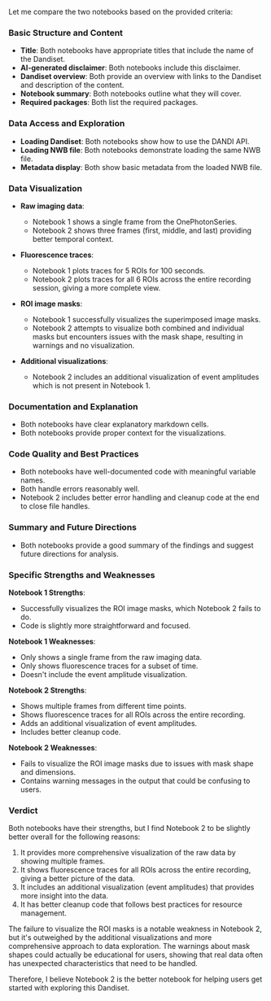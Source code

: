 Let me compare the two notebooks based on the provided criteria:

### Basic Structure and Content
- **Title**: Both notebooks have appropriate titles that include the name of the Dandiset.
- **AI-generated disclaimer**: Both notebooks include this disclaimer.
- **Dandiset overview**: Both provide an overview with links to the Dandiset and description of the content.
- **Notebook summary**: Both notebooks outline what they will cover.
- **Required packages**: Both list the required packages.

### Data Access and Exploration
- **Loading Dandiset**: Both notebooks show how to use the DANDI API.
- **Loading NWB file**: Both notebooks demonstrate loading the same NWB file.
- **Metadata display**: Both show basic metadata from the loaded NWB file.

### Data Visualization
- **Raw imaging data**: 
  - Notebook 1 shows a single frame from the OnePhotonSeries.
  - Notebook 2 shows three frames (first, middle, and last) providing better temporal context.

- **Fluorescence traces**:
  - Notebook 1 plots traces for 5 ROIs for 100 seconds.
  - Notebook 2 plots traces for all 6 ROIs across the entire recording session, giving a more complete view.

- **ROI image masks**:
  - Notebook 1 successfully visualizes the superimposed image masks.
  - Notebook 2 attempts to visualize both combined and individual masks but encounters issues with the mask shape, resulting in warnings and no visualization.

- **Additional visualizations**:
  - Notebook 2 includes an additional visualization of event amplitudes which is not present in Notebook 1.

### Documentation and Explanation
- Both notebooks have clear explanatory markdown cells.
- Both notebooks provide proper context for the visualizations.

### Code Quality and Best Practices
- Both notebooks have well-documented code with meaningful variable names.
- Both handle errors reasonably well.
- Notebook 2 includes better error handling and cleanup code at the end to close file handles.

### Summary and Future Directions
- Both notebooks provide a good summary of the findings and suggest future directions for analysis.

### Specific Strengths and Weaknesses

**Notebook 1 Strengths**:
- Successfully visualizes the ROI image masks, which Notebook 2 fails to do.
- Code is slightly more straightforward and focused.

**Notebook 1 Weaknesses**:
- Only shows a single frame from the raw imaging data.
- Only shows fluorescence traces for a subset of time.
- Doesn't include the event amplitude visualization.

**Notebook 2 Strengths**:
- Shows multiple frames from different time points.
- Shows fluorescence traces for all ROIs across the entire recording.
- Adds an additional visualization of event amplitudes.
- Includes better cleanup code.

**Notebook 2 Weaknesses**:
- Fails to visualize the ROI image masks due to issues with mask shape and dimensions.
- Contains warning messages in the output that could be confusing to users.

### Verdict

Both notebooks have their strengths, but I find Notebook 2 to be slightly better overall for the following reasons:
1. It provides more comprehensive visualization of the raw data by showing multiple frames.
2. It shows fluorescence traces for all ROIs across the entire recording, giving a better picture of the data.
3. It includes an additional visualization (event amplitudes) that provides more insight into the data.
4. It has better cleanup code that follows best practices for resource management.

The failure to visualize the ROI masks is a notable weakness in Notebook 2, but it's outweighed by the additional visualizations and more comprehensive approach to data exploration. The warnings about mask shapes could actually be educational for users, showing that real data often has unexpected characteristics that need to be handled.

Therefore, I believe Notebook 2 is the better notebook for helping users get started with exploring this Dandiset.